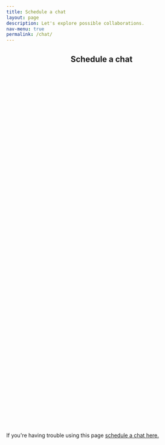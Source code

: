 ```yaml
---
title: Schedule a chat
layout: page
description: Let's explore possible collaborations.
nav-menu: true
permalink: /chat/
---
```


<!-- Main -->
<div id="main" class="alt">
    <!-- One -->
    <section id="one">
        <div class="inner">
            <header class="major">
                <h1>Schedule a chat</h1>
            </header>
            <!-- Calendly inline widget begin -->
            <div class="calendly-inline-widget" data-url="https://calendly.com/teotti/free-30-minutes-chat" style="min-width:320px;height:900px;"></div>
            <script type="text/javascript" src="https://assets.calendly.com/assets/external/widget.js"></script>
            <!-- Calendly inline widget end -->
            <p>If you're having trouble using this page <a href="https://calendly.com/teotti/free-30-minutes-chat">schedule a chat here.</a></p>
        </div>
    </section>
</div>        